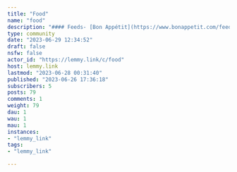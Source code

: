 ```yaml
---
title: "Food" 
name: "food"
description: "#### Feeds- [Bon Appétit](https://www.bonappetit.com/feed/rss)- [NY Times](https://rss.nytimes.com/services/xml/rss/nyt/DiningandWine.xml)"
type: community
date: "2023-06-29 12:34:52"
draft: false
nsfw: false
actor_id: "https://lemmy.link/c/food"
host: lemmy.link
lastmod: "2023-06-28 00:31:40"
published: "2023-06-26 17:36:18"
subscribers: 5
posts: 79
comments: 1
weight: 79
dau: 1
wau: 1
mau: 1
instances:
- "lemmy_link"
tags: 
- "lemmy_link"

---
```

